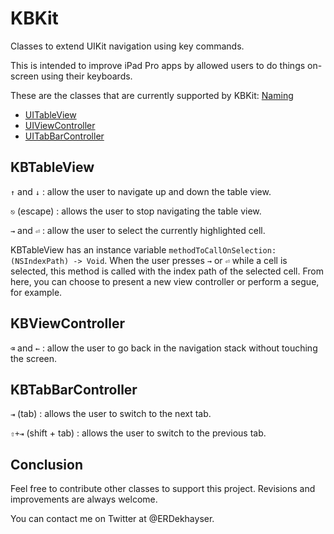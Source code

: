 # KBKit
Classes to extend UIKit navigation using key commands.

This is intended to improve iPad Pro apps by allowed users to do things on-screen using their keyboards.

These are the classes that are currently supported by KBKit:
[Naming](#naming)

- [UITableView](#kbtableview)
- [UIViewController](#kbviewcontroller)
- [UITabBarController](#kbtabbarcontroller)

## KBTableView

`↑` and `↓` : allow the user to navigate up and down the table view.

`⎋` (escape) : allows the user to stop navigating the table view.

`→` and `⏎` : allow the user to select the currently highlighted cell.

KBTableView has an instance variable `methodToCallOnSelection: (NSIndexPath) -> Void`. When the user presses `→` or `⏎` while a cell is selected, this method is called with the index path of the selected cell. From here, you can choose to present a new view controller or perform a segue, for example.

## KBViewController

`⌫` and `←` : allow the user to go back in the navigation stack without touching the screen.

## KBTabBarController

`⇥` (tab) : allows the user to switch to the next tab.

`⇧+⇥` (shift + tab) : allows the user to switch to the previous tab.

## Conclusion

Feel free to contribute other classes to support this project. Revisions and improvements are always welcome.

You can contact me on Twitter at @ERDekhayser.
